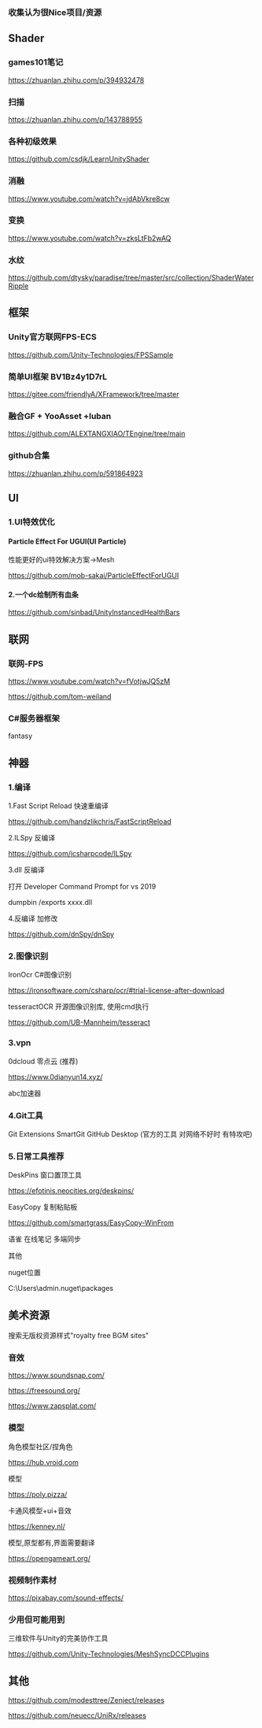 ### 收集认为很Nice项目/资源


## Shader
### games101笔记
https://zhuanlan.zhihu.com/p/394932478
### 扫描
https://zhuanlan.zhihu.com/p/143788955
### 各种初级效果
https://github.com/csdjk/LearnUnityShader
### 消融
https://www.youtube.com/watch?v=jdAbVkre8cw
### 变换
https://www.youtube.com/watch?v=zksLtFb2wAQ
### 水纹
https://github.com/dtysky/paradise/tree/master/src/collection/ShaderWaterRipple
 

## 框架
### Unity官方联网FPS-ECS
https://github.com/Unity-Technologies/FPSSample

### 简单UI框架 BV1Bz4y1D7rL
https://gitee.com/friendlyA/XFramework/tree/master

### 融合GF + YooAsset +luban
https://github.com/ALEXTANGXIAO/TEngine/tree/main

### github合集
https://zhuanlan.zhihu.com/p/591864923
 
## UI
### 1.UI特效优化
#### Particle Effect For UGUI(UI Particle)

性能更好的ui特效解决方案->Mesh

https://github.com/mob-sakai/ParticleEffectForUGUI

#### 2.一个dc绘制所有血条
https://github.com/sinbad/UnityInstancedHealthBars


## 联网
### 联网-FPS

https://www.youtube.com/watch?v=fVotjwJQ5zM

https://github.com/tom-weiland

### C#服务器框架
fantasy  

## 神器
### 1.编译

1.Fast Script Reload 快速重编译

https://github.com/handzlikchris/FastScriptReload

2.ILSpy 反编译

https://github.com/icsharpcode/ILSpy

3.dll 反编译

打开 Developer Command Prompt for vs 2019

dumpbin /exports xxxx.dll

4.反编译 加修改

https://github.com/dnSpy/dnSpy

### 2.图像识别

IronOcr C#图像识别

https://ironsoftware.com/csharp/ocr/#trial-license-after-download

tesseractOCR 开源图像识别库, 使用cmd执行

https://github.com/UB-Mannheim/tesseract

### 3.vpn

0dcloud 零点云 (推荐)

https://www.0dianyun14.xyz/

abc加速器

### 4.Git工具
Git Extensions
SmartGit
GitHub Desktop (官方的工具 对网络不好时 有特攻吧)
### 5.日常工具推荐

DeskPins 窗口置顶工具

https://efotinis.neocities.org/deskpins/

EasyCopy 复制粘贴板

https://github.com/smartgrass/EasyCopy-WinFrom

语雀 在线笔记 多端同步

其他

nuget位置

C:\Users\admin\.nuget\packages

## 美术资源

搜索无版权资源样式"royalty free BGM sites"

### 音效
https://www.soundsnap.com/

https://freesound.org/

https://www.zapsplat.com/

### 模型

角色模型社区/捏角色

 https://hub.vroid.com 
 
模型

https://poly.pizza/

卡通风模型+ui+音效

https://kenney.nl/

模型,原型都有,界面需要翻译

https://opengameart.org/

### 视频制作素材

https://pixabay.com/sound-effects/

### 少用但可能用到

三维软件与Unity的完美协作工具

https://github.com/Unity-Technologies/MeshSyncDCCPlugins

## 其他

https://github.com/modesttree/Zenject/releases

https://github.com/neuecc/UniRx/releases
